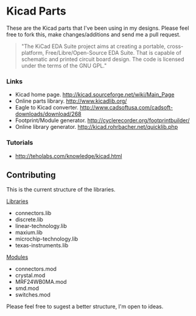 Kicad Parts
===========

These are the Kicad parts that I've been using in my designs. Please feel free to fork this, make changes/additions and send me a pull request.

> "The KiCad EDA Suite project aims at creating a portable, cross-platform, Free/Libre/Open-Source EDA Suite. That is capable of schematic and printed circuit board design. The code is licensed under the terms of the GNU GPL."

### Links
* Kicad home page. http://kicad.sourceforge.net/wiki/Main_Page
* Online parts library. http://www.kicadlib.org/
* Eagle to Kicad converter. http://www.cadsoftusa.com/cadsoft-downloads/download/268
* Footprint/Module generator. http://cyclerecorder.org/footprintbuilder/
* Online library generator. http://kicad.rohrbacher.net/quicklib.php

### Tutorials
* http://teholabs.com/knowledge/kicad.html 

Contributing
------------

This is the current structure of the libraries.

[Libraries]()

* connectors.lib
* discrete.lib
* linear-technology.lib
* maxium.lib
* microchip-technology.lib
* texas-instruments.lib

[Modules]()

* connectors.mod
* crystal.mod
* MRF24WB0MA.mod
* smd.mod
* switches.mod

Please feel free to sugest a better structure, I'm open to ideas.

